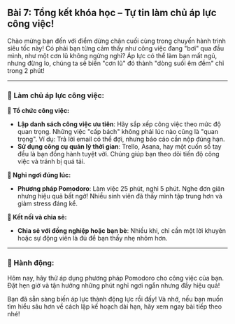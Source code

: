 ## Bài 7: Tổng kết khóa học – Tự tin làm chủ áp lực công việc!

Chào mừng bạn đến với điểm dừng chân cuối cùng trong chuyến hành trình siêu tốc này! Có phải bạn từng cảm thấy như công việc đang "bơi" qua đầu mình, như một cơn lũ không ngừng nghỉ? Áp lực có thể làm bạn mất ngủ, nhưng đừng lo, chúng ta sẽ biến "cơn lũ" đó thành "dòng suối êm đềm" chỉ trong 2 phút!

---

### 📌 Làm chủ áp lực công việc:

**🔹 Tổ chức công việc:**
- **Lập danh sách công việc ưu tiên**: Hãy sắp xếp công việc theo mức độ quan trọng. Những việc "cấp bách" không phải lúc nào cũng là "quan trọng". Ví dụ: Trả lời email có thể đợi, nhưng báo cáo cần nộp đúng hạn.
- **Sử dụng công cụ quản lý thời gian**: Trello, Asana, hay một cuốn sổ tay đều là bạn đồng hành tuyệt vời. Chúng giúp bạn theo dõi tiến độ công việc và tránh bị quá tải.

**🔹 Nghỉ ngơi đúng lúc:**
- **Phương pháp Pomodoro**: Làm việc 25 phút, nghỉ 5 phút. Nghe đơn giản nhưng hiệu quả bất ngờ! Nhiều sinh viên đã thấy mình tập trung hơn và giảm stress đáng kể.

**🔹 Kết nối và chia sẻ:**
- **Chia sẻ với đồng nghiệp hoặc bạn bè**: Nhiều khi, chỉ cần một lời khuyên hoặc sự động viên là đủ để bạn thấy nhẹ nhõm hơn.

---

### 🚀 Hành động:

Hôm nay, hãy thử áp dụng phương pháp Pomodoro cho công việc của bạn. Đặt hẹn giờ và tận hưởng những phút nghỉ ngơi ngắn nhưng đầy hiệu quả!

Bạn đã sẵn sàng biến áp lực thành động lực rồi đấy! Và nhớ, nếu bạn muốn tìm hiểu sâu hơn về cách lập kế hoạch dài hạn, hãy xem ngay bài tiếp theo nhé!